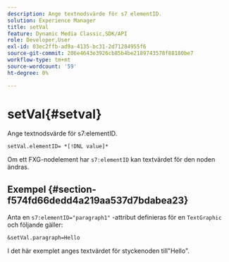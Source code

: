 ```yaml
---
description: Ange textnodsvärde för s7 elementID.
solution: Experience Manager
title: setVal
feature: Dynamic Media Classic,SDK/API
role: Developer,User
exl-id: 03ec2ffb-ad9a-4135-bc31-2d71284955f6
source-git-commit: 206e4643e3926cb85b4be2189743578f88180be7
workflow-type: tm+mt
source-wordcount: '59'
ht-degree: 0%

---
```


# setVal{#setval}

Ange textnodsvärde för s7:elementID.

`setVal.elementID= *[!DNL value]*`

Om ett FXG-nodelement har `s7:elementID` kan textvärdet för den noden ändras.

## Exempel {#section-f574fd66dedd4a219aa537d7bdabea23}

Anta en `s7:elementID="paragraph1"` -attribut definieras för en `TextGraphic` och följande gäller:

`&setVal.paragraph=Hello`

I det här exemplet anges textvärdet för styckenoden till&quot;Hello&quot;.
